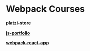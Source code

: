 # Webpack Courses

**[platzi-store](https://webpack-platzi-store.netlify.app/)**

**[js-portfolio](https://webpack-js-portfolio.netlify.app/)**

**[webpack-react-app](https://webpack-react-app.netlify.app/)**